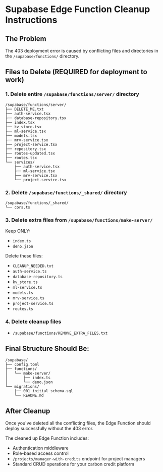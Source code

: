 # Supabase Edge Function Cleanup Instructions

## The Problem
The 403 deployment error is caused by conflicting files and directories in the `/supabase/functions/` directory.

## Files to Delete (REQUIRED for deployment to work)

### 1. Delete entire `/supabase/functions/server/` directory
```
/supabase/functions/server/
├── DELETE_ME.txt
├── auth-service.tsx
├── database-repository.tsx
├── index.tsx
├── kv_store.tsx
├── ml-service.tsx
├── models.tsx
├── mrv-service.tsx
├── project-service.tsx
├── repository.tsx
├── routes-updated.tsx
├── routes.tsx
└── services/
    ├── auth-service.tsx
    ├── ml-service.tsx
    ├── mrv-service.tsx
    └── project-service.tsx
```

### 2. Delete `/supabase/functions/_shared/` directory
```
/supabase/functions/_shared/
└── cors.ts
```

### 3. Delete extra files from `/supabase/functions/make-server/`
Keep ONLY:
- `index.ts`
- `deno.json`

Delete these files:
- `CLEANUP_NEEDED.txt`
- `auth-service.ts`
- `database-repository.ts`
- `kv_store.ts`
- `ml-service.ts`
- `models.ts`
- `mrv-service.ts`
- `project-service.ts`
- `routes.ts`

### 4. Delete cleanup files
- `/supabase/functions/REMOVE_EXTRA_FILES.txt`

## Final Structure Should Be:
```
/supabase/
├── config.toml
├── functions/
│   └── make-server/
│       ├── index.ts
│       └── deno.json
└── migrations/
    ├── 001_initial_schema.sql
    └── README.md
```

## After Cleanup
Once you've deleted all the conflicting files, the Edge Function should deploy successfully without the 403 error.

The cleaned up Edge Function includes:
- Authentication middleware
- Role-based access control
- `/projects/manager-with-credits` endpoint for project managers
- Standard CRUD operations for your carbon credit platform